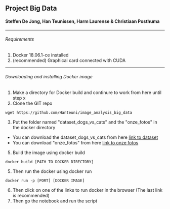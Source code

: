 ## Project Big Data 
#### Steffen De Jong, Han Teunissen, Harm Laurense & Christiaan Posthuma

---

###### Requirements
1. Docker 18.06.1-ce installed 
2. (recommended) Graphical card connected with CUDA
---

###### Downloading and installing Docker image
1. Make a directory for Docker build and continure to work from here until step x
2. Clone the GIT repo
```
wget https://github.com/Hanteuni/image_analysis_big_data
```
3. Put the folder named "dataset_dogs_vs_cats" and the "onze_fotos" in the docker directory
- You can download the dataset_dogs_vs_cats from here
[link to dataset](https://www.kaggle.com/c/dogs-vs-cats/data)
- You can download "onze_fotos" from here
[link to onze fotos](https://drive.google.com/drive/folders/1gs0l4Ym_b0Y6lM54c5tLn9NHS9eZUNn4?usp=sharing)
5. Build the image using docker build
```
docker build [PATH TO DOCKER DIRECTORY]
```
5. Then run the docker using docker run
```
docker run -p [PORT] [DOCKER IMAGE]
```
6. Then click on one of the links to run docker in the browser (The last link is recommended)
7. Then go the notebook and run the script
